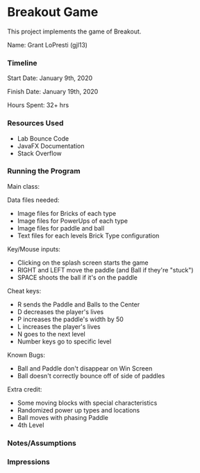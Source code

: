 Breakout Game
====

This project implements the game of Breakout.

Name: Grant LoPresti (gjl13)

### Timeline

Start Date: January 9th, 2020

Finish Date: January 19th, 2020

Hours Spent: 32+ hrs

### Resources Used
- Lab Bounce Code
- JavaFX Documentation
- Stack Overflow

### Running the Program

Main class:

Data files needed: 
- Image files for Bricks of each type
- Image files for PowerUps of each type
- Image files for paddle and ball
- Text files for each levels Brick Type configuration

Key/Mouse inputs:
- Clicking on the splash screen starts the game
- RIGHT and LEFT move the paddle (and Ball if they're "stuck")
- SPACE shoots the ball if it's on the paddle

Cheat keys:
- R sends the Paddle and Balls to the Center
- D decreases the player's lives
- P increases the paddle's width by 50
- L increases the player's lives
- N goes to the next level
- Number keys go to specific level

Known Bugs:
- Ball and Paddle don't disappear on Win Screen
- Ball doesn't correctly bounce off of side of paddles

Extra credit:
- Some moving blocks with special characteristics
- Randomized power up types and locations 
- Ball moves with phasing Paddle
- 4th Level

### Notes/Assumptions


### Impressions

